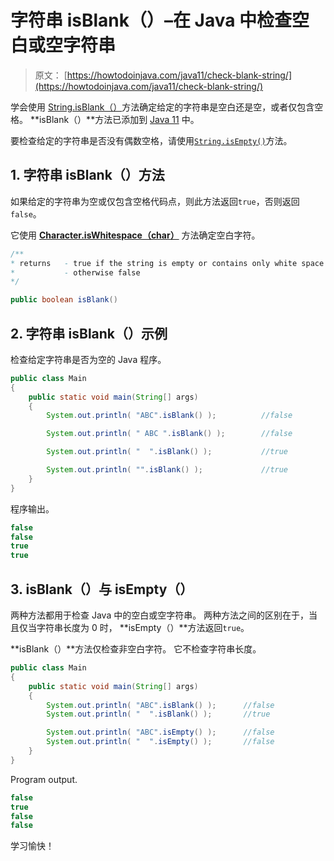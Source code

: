 # 字符串 isBlank（）–在 Java 中检查空白或空字符串

> 原文： [https://howtodoinjava.com/java11/check-blank-string/](https://howtodoinjava.com/java11/check-blank-string/)

学会使用 [String.isBlank（）](https://docs.oracle.com/en/java/javase/12/docs/api/java.base/java/lang/String.html#isBlank())方法确定给定的字符串是空白还是空，或者仅包含空格。 **isBlank（）**方法已添加到 [Java 11](https://howtodoinjava.com/java11/features-enhancements/) 中。

要检查给定的字符串是否没有偶数空格，请使用[`String.isEmpty()`](https://howtodoinjava.com/java/string/always-use-length-instead-of-equals-to-check-empty-string-in-java/)方法。

## 1\. 字符串 isBlank（）方法

如果给定的字符串为空或仅包含空格代码点，则此方法返回`true`，否则返回`false`。

它使用 **[Character.isWhitespace（char）](https://docs.oracle.com/en/java/javase/12/docs/api/java.base/java/lang/Character.html#isWhitespace(int))** 方法确定空白字符。

```java
/**
* returns 	- true if the string is empty or contains only white space codepoints
*			- otherwise false
*/

public boolean isBlank()

```

## 2\. 字符串 isBlank（）示例

检查给定字符串是否为空的 Java 程序。

```java
public class Main 
{
	public static void main(String[] args) 
	{
		System.out.println( "ABC".isBlank() );			//false

		System.out.println( " ABC ".isBlank() );		//false

		System.out.println( "  ".isBlank() );			//true

		System.out.println( "".isBlank() );				//true
	}
}

```

程序输出。

```java
false
false
true
true

```

## 3\. isBlank（）与 isEmpty（）

两种方法都用于检查 Java 中的空白或空字符串。 两种方法之间的区别在于，当且仅当字符串长度为 0 时， **isEmpty（）**方法返回`true`。

**isBlank（）**方法仅检查非空白字符。 它不检查字符串长度。

```java
public class Main 
{
	public static void main(String[] args) 
	{
		System.out.println( "ABC".isBlank() );		//false
		System.out.println( "  ".isBlank() );		//true

		System.out.println( "ABC".isEmpty() );		//false
		System.out.println( "  ".isEmpty() );		//false
	}
}

```

Program output.

```java
false
true
false
false

```

学习愉快！